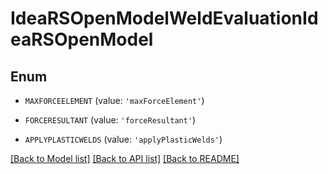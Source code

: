 # IdeaRSOpenModelWeldEvaluationIdeaRSOpenModel


## Enum

* `MAXFORCEELEMENT` (value: `'maxForceElement'`)

* `FORCERESULTANT` (value: `'forceResultant'`)

* `APPLYPLASTICWELDS` (value: `'applyPlasticWelds'`)

[[Back to Model list]](../README.md#documentation-for-models) [[Back to API list]](../README.md#documentation-for-api-endpoints) [[Back to README]](../README.md)


